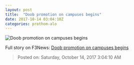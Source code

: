 ```yaml
---
layout: post
title:  "Doob promotion on campuses begins"
date: 2017-10-14 03:04:10Z
categories: prothom-alo
---
```


![Doob promotion on campuses begins](http://en.prothom-alo.com/contents/cache/images/1200x630x1/uploads/media/2017/10/14/9d7367f27cec7e0ca3a051dab6bd3310-Doob-Poster.jpg?jadewits_media_id=152053)




Full story on F3News: [Doob promotion on campuses begins](http://www.f3nws.com/n/jeQBGC)

> Posted on: Saturday, October 14, 2017 3:04:10 AM
